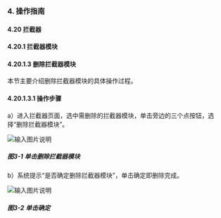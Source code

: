 ### 4. 操作指南

#### 4.20 拦截器

#### 4.20.1 拦截器模块

#### 4.20.1.3 删除拦截器模块

本节主要介绍删除拦截器模块的具体操作过程。

#### 4.20.1.3.1 操作步骤

a）进入拦截器页面，选中需删除的拦截器模块，单击旁边的三个点按钮，选择“删除拦截器模块”。

![输入图片说明](../../../../../images/SoFlu%EF%BC%88%E5%90%8E%E7%AB%AF%EF%BC%89%E5%BC%80%E5%8F%91%E5%B9%B3%E5%8F%B0/1.%20%E6%9C%80%E6%96%B0%E7%89%88%E6%9C%AC%20-%20%E6%9B%B4%E6%96%B0%E6%97%A5%E6%9C%9F%20-%202022.10.08/4.%20%E6%93%8D%E4%BD%9C%E6%8C%87%E5%8D%97/20.%20%E6%8B%A6%E6%88%AA%E5%99%A8/1.%20%E6%8B%A6%E6%88%AA%E5%99%A8%E6%A8%A1%E5%9D%97/3-1.png)

##### 图3-1 单击删除拦截器模块

b）系统提示“是否确定删除拦截器模块”，单击确定即删除完成。

![输入图片说明](../../../../../images/SoFlu%EF%BC%88%E5%90%8E%E7%AB%AF%EF%BC%89%E5%BC%80%E5%8F%91%E5%B9%B3%E5%8F%B0/1.%20%E6%9C%80%E6%96%B0%E7%89%88%E6%9C%AC%20-%20%E6%9B%B4%E6%96%B0%E6%97%A5%E6%9C%9F%20-%202022.10.08/4.%20%E6%93%8D%E4%BD%9C%E6%8C%87%E5%8D%97/20.%20%E6%8B%A6%E6%88%AA%E5%99%A8/1.%20%E6%8B%A6%E6%88%AA%E5%99%A8%E6%A8%A1%E5%9D%97/3-2.png)

##### 图3-2 单击确定
